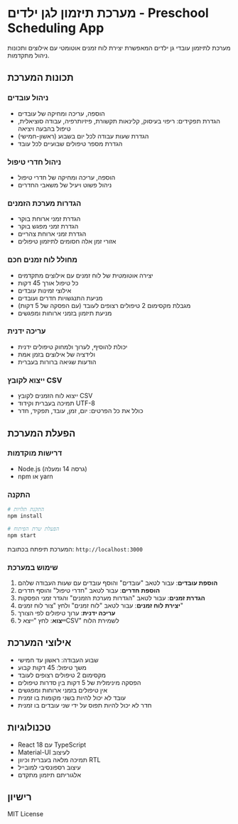 # מערכת תיזמון לגן ילדים - Preschool Scheduling App

מערכת לתיזמון עובדי גן ילדים המאפשרת יצירת לוח זמנים אוטומטי עם אילוצים ותכונות ניהול מתקדמות.

## תכונות המערכת

### ניהול עובדים
- הוספה, עריכה ומחיקה של עובדים
- הגדרת תפקידים: ריפוי בעיסוק, קלינאות תקשורת, פיזיותרפיה, עבודה סוציאלית, טיפול בהבעה ויציאה
- הגדרת שעות עבודה לכל יום בשבוע (ראשון-חמישי)
- הגדרת מספר טיפולים שבועיים לכל עובד

### ניהול חדרי טיפול
- הוספה, עריכה ומחיקה של חדרי טיפול
- ניהול פשוט ויעיל של משאבי החדרים

### הגדרות מערכת הזמנים
- הגדרת זמני ארוחת בוקר
- הגדרת זמני מפגש בוקר
- הגדרת זמני ארוחת צהריים
- אזורי זמן אלה חסומים לתיזמון טיפולים

### מחולל לוח זמנים חכם
- יצירה אוטומטית של לוח זמנים עם אילוצים מתקדמים
- כל טיפול אורך 45 דקות
- אילוצי זמינות עובדים
- מניעת התנגשויות חדרים ועובדים
- מגבלת מקסימום 2 טיפולים רצופים לעובד (עם הפסקה של 5 דקות)
- מניעת תיזמון בזמני ארוחות ומפגשים

### עריכה ידנית
- יכולת להוסיף, לערוך ולמחוק טיפולים ידנית
- ולידציה של אילוצים בזמן אמת
- הודעות שגיאה ברורות בעברית

### ייצוא לקובץ CSV
- ייצוא לוח הזמנים לקובץ CSV
- תמיכה בעברית וקידוד UTF-8
- כולל את כל הפרטים: יום, זמן, עובד, תפקיד, חדר

## הפעלת המערכת

### דרישות מוקדמות
- Node.js (גרסה 14 ומעלה)
- npm או yarn

### התקנה
```bash
# התקנת תלויות
npm install

# הפעלת שרת הפיתוח
npm start
```

המערכת תיפתח בכתובת: `http://localhost:3000`

### שימוש במערכת

1. **הוספת עובדים**: עבור לטאב "עובדים" והוסף עובדים עם שעות העבודה שלהם
2. **הוספת חדרים**: עבור לטאב "חדרי טיפול" והוסף חדרים
3. **הגדרת זמנים**: עבור לטאב "הגדרות מערכת הזמנים" והגדר זמני הפסקות
4. **יצירת לוח זמנים**: עבור לטאב "לוח זמנים" ולחץ "צור לוח זמנים"
5. **עריכה ידנית**: ערוך טיפולים לפי הצורך
6. **ייצוא**: לחץ "ייצא לCSV" לשמירת הלוח

## אילוצי המערכת

- שבוע העבודה: ראשון עד חמישי
- משך טיפול: 45 דקות קבוע
- מקסימום 2 טיפולים רצופים לעובד
- הפסקה מינימלית של 5 דקות בין סדרות טיפולים
- אין טיפולים בזמני ארוחות ומפגשים
- עובד לא יכול להיות בשני מקומות בו זמנית
- חדר לא יכול להיות תפוס על ידי שני עובדים בו זמנית

## טכנולוגיות
- React 18 עם TypeScript
- Material-UI לעיצוב
- תמיכה מלאה בעברית וכיוון RTL
- עיצוב רספונסיבי למובייל
- אלגוריתם תיזמון מתקדם

## רישיון
MIT License